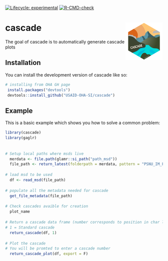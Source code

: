 <!-- badges: start -->

[![Lifecycle: experimental](https://img.shields.io/badge/lifecycle-experimental-orange.svg)](https://lifecycle.r-lib.org/articles/stages.html#experimental)
[![R-CMD-check](https://github.com/USAID-OHA-SI/cascade/actions/workflows/R-CMD-check.yaml/badge.svg)](https://github.com/USAID-OHA-SI/cascade/actions/workflows/R-CMD-check.yaml)
<!-- badges: end -->

# cascade <img src="man/figures/logo.png" align="right" height="120" />
The goal of cascade is to automatically generate cascade plots

## Installation

You can install the development version of cascade like so:

``` r
# installing from OHA GH page
 install.packages("devtools")
 devtools::install_github("USAID-OHA-SI/cascade")
```

## Example

This is a basic example which shows you how to solve a common problem:

``` r
library(cascade)
library(gaglr)


# Setup local paths where msds live
  merdata <- file.path(glamr::si_path("path_msd"))
  file_path <- return_latest(folderpath = merdata, pattern = "PSNU_IM_FY20-23_20220812_v1_1_Zambia")

# load msd to be used
  df <- read_msd(file_path)

# populate all the metadata needed for cascade
  get_file_metadata(file_path)

# Check cascades avaible for creation
  plot_name

# Return a cascade data frame (number corresponds to position in char list)
# 1 = Standard cascade
  return_cascade(df, 1)

# Plot the cascade
# You will be promted to enter a cascade number
  return_cascade_plot(df, export = F)

```

